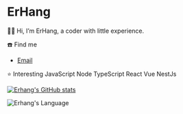 # ErHang


👋:wave: Hi, I’m ErHang, a coder with little experience.

☎️ Find me  
- [Email](syjzjyh@163.com)

⭐ Interesting
JavaScript Node TypeScript
React Vue
NestJs


[![Erhang's GitHub stats](https://github-readme-stats.vercel.app/api?username=masterjiyuhang&show_icons=true&theme=dark&count_private=true)](https://github.com/anuraghazra/github-readme-stats)


![Erhang's Language](https://github-readme-stats.vercel.app/api/top-langs/?username=masterjiyuhang&theme=dark&layout=compact)


<!---
masterjiyuhang/masterjiyuhang is a ✨ special ✨ repository because its `README.md` (this file) appears on your GitHub profile.
You can click the Preview link to take a look at your changes.
--->
